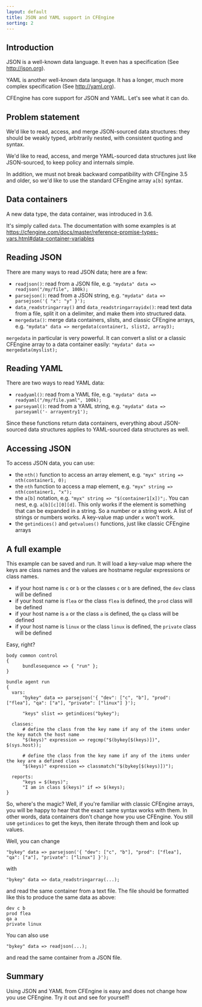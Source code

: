 ```yaml
---
layout: default
title: JSON and YAML support in CFEngine
sorting: 2
---
```


## Introduction

JSON is a well-known data language. It even has a specification (See http://json.org).

YAML is another well-known data language. It has a longer, much more complex specification (See http://yaml.org).

CFEngine has core support for JSON and YAML. Let's see what it can do.

## Problem statement

We'd like to read, access, and merge JSON-sourced data structures:
they should be weakly typed, arbitrarily nested, with consistent
quoting and syntax.

We'd like to read, access, and merge YAML-sourced data structures just
like JSON-sourced, to keep policy and internals simple.

In addition, we must not break backward compatibility with CFEngine
3.5 and older, so we'd like to use the standard CFEngine array `a[b]`
syntax.

## Data containers

A new data type, the data container, was introduced in 3.6.

It's simply called `data`. The documentation with some examples is at https://cfengine.com/docs/master/reference-promise-types-vars.html#data-container-variables

## Reading JSON

There are many ways to read JSON data; here are a few:

- `readjson()`: read from a JSON file, e.g. `"mydata" data => readjson("/my/file", 100k);`
- `parsejson()`: read from a JSON string, e.g. `"mydata" data => parsejson('{ "x": "y" }');`
- `data_readstringarray()` and `data_readstringarrayidx()`: read text data from a file, split it on a delimiter, and make them into structured data.
- `mergedata()`: merge data containers, slists, and classic CFEngine arrays, e.g. `"mydata" data => mergedata(container1, slist2, array3);`

`mergedata` in particular is very powerful. It can convert a slist or a classic CFEngine array to a data container easily: `"mydata" data => mergedata(myslist);`

## Reading YAML

There are two ways to read YAML data:

- `readyaml()`: read from a YAML file, e.g. `"mydata" data => readyaml("/my/file.yaml", 100k);`
- `parseyaml()`: read from a YAML string, e.g. `"mydata" data => parseyaml('- arrayentry1');`

Since these functions return data containers, everything about
JSON-sourced data structures applies to YAML-sourced data structures
as well.

## Accessing JSON

To access JSON data, you can use:

- the `nth()` function to access an array element, e.g. `"myx" string => nth(container1, 0);`
- the `nth` function to access a map element, e.g. `"myx" string => nth(container1, "x");`
- the `a[b]` notation, e.g. `"myx" string => "$(container1[x])";`. You can nest, e.g. `a[b][c][0][d]`. This only works if the element is something that can be expanded in a string. So a number or a string work. A list of strings or numbers works. A key-value map under `x` won't work.
- the `getindices()` and `getvalues()` functions, just like classic CFEngine arrays

## A full example

This example can be saved and run. It will load a key-value map where
the keys are class names and the values are hostname regular
expressions or class names.

- if your host name is `c` or `b` or the classes `c` or `b` are defined, the `dev` class will be defined
- if your host name is `flea` or the class `flea` is defined, the `prod` class will be defined
- if your host name is `a` or the class `a` is defined, the `qa` class will be defined
- if your host name is `linux` or the class `linux` is defined, the `private` class will be defined

Easy, right?

```cf3 {file="json_example.cf"}
body common control
{
      bundlesequence => { "run" };
}

bundle agent run
{
  vars:
      "bykey" data => parsejson('{ "dev": ["c", "b"], "prod": ["flea"], "qa": ["a"], "private": ["linux"] }');

      "keys" slist => getindices("bykey");

  classes:
      # define the class from the key name if any of the items under the key match the host name
      "$(keys)" expression => regcmp("$(bykey[$(keys)])", $(sys.host));

      # define the class from the key name if any of the items under the key are a defined class
      "$(keys)" expression => classmatch("$(bykey[$(keys)])");

  reports:
      "keys = $(keys)";
      "I am in class $(keys)" if => $(keys);
}
```

So, where's the magic? Well, if you're familiar with classic CFEngine
arrays, you will be happy to hear that the exact same syntax works
with them. In other words, data containers don't change how you use
CFEngine. You still use `getindices` to get the keys, then iterate
through them and look up values.

Well, you can change

```cf3 {skip TODO}
"bykey" data => parsejson('{ "dev": ["c", "b"], "prod": ["flea"], "qa": ["a"], "private": ["linux"] }');
```

with

```cf3 {skip TODO}
"bykey" data => data_readstringarray(...);
```

and read the same container from a text file. The file should be
formatted like this to produce the same data as above:

```
dev c b
prod flea
qa a
private linux
```

You can also use

```cf3 {skip TODO}
"bykey" data => readjson(...);
```

and read the same container from a JSON file.

## Summary

Using JSON and YAML from CFEngine is easy and does not change how you use CFEngine. Try it out and see for yourself!
